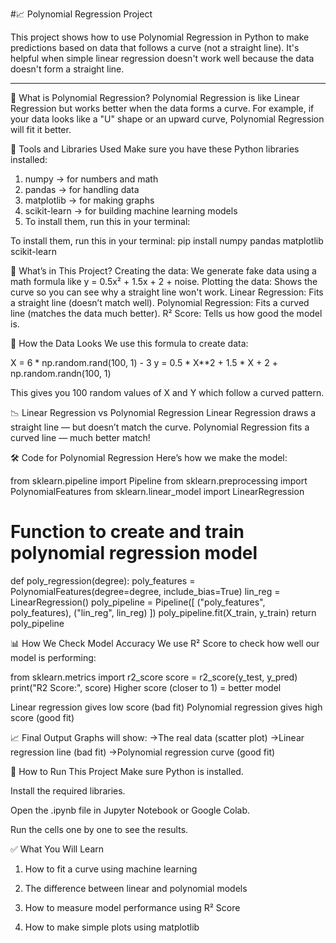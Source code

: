 #📈 Polynomial Regression Project

This project shows how to use Polynomial Regression in Python to make predictions based on data that follows a curve (not a straight line). It's helpful when simple linear regression doesn't work well because the data doesn't form a straight line.

---

📌 What is Polynomial Regression?
Polynomial Regression is like Linear Regression but works better when the data forms a curve.
For example, if your data looks like a "U" shape or an upward curve, Polynomial Regression will fit it better.

🧰 Tools and Libraries Used
Make sure you have these Python libraries installed:
1. numpy → for numbers and math
2. pandas → for handling data
3. matplotlib → for making graphs
4. scikit-learn → for building machine learning models
5. To install them, run this in your terminal:

To install them, run this in your terminal:
pip install numpy pandas matplotlib scikit-learn

📁 What’s in This Project?
Creating the data: We generate fake data using a math formula like y = 0.5x² + 1.5x + 2 + noise.
Plotting the data: Shows the curve so you can see why a straight line won't work.
Linear Regression: Fits a straight line (doesn’t match well).
Polynomial Regression: Fits a curved line (matches the data much better).
R² Score: Tells us how good the model is.

🧪 How the Data Looks
We use this formula to create data:

X = 6 * np.random.rand(100, 1) - 3
y = 0.5 * X**2 + 1.5 * X + 2 + np.random.randn(100, 1)

This gives you 100 random values of X and Y which follow a curved pattern.

📉 Linear Regression vs Polynomial Regression
Linear Regression draws a straight line — but doesn’t match the curve.
Polynomial Regression fits a curved line — much better match!

🛠️ Code for Polynomial Regression
Here’s how we make the model:

from sklearn.pipeline import Pipeline
from sklearn.preprocessing import PolynomialFeatures
from sklearn.linear_model import LinearRegression

# Function to create and train polynomial regression model
def poly_regression(degree):
    poly_features = PolynomialFeatures(degree=degree, include_bias=True)
    lin_reg = LinearRegression()
    poly_pipeline = Pipeline([
        ("poly_features", poly_features),
        ("lin_reg", lin_reg)
    ])
    poly_pipeline.fit(X_train, y_train)
    return poly_pipeline

📊 How We Check Model Accuracy
We use R² Score to check how well our model is performing:

from sklearn.metrics import r2_score
score = r2_score(y_test, y_pred)
print("R2 Score:", score)
Higher score (closer to 1) = better model


Linear regression gives low score (bad fit)
Polynomial regression gives high score (good fit)

📈 Final Output
Graphs will show:
->The real data (scatter plot)
->Linear regression line (bad fit)
->Polynomial regression curve (good fit)

🏁 How to Run This Project
Make sure Python is installed.

Install the required libraries.

Open the .ipynb file in Jupyter Notebook or Google Colab.

Run the cells one by one to see the results.

✅ What You Will Learn
1. How to fit a curve using machine learning

2. The difference between linear and polynomial models

3. How to measure model performance using R² Score

4. How to make simple plots using matplotlib

